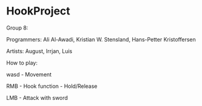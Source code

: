 # HookProject

Group 8:

Programmers:
Ali Al-Awadi,
Kristian W. Stensland,
Hans-Petter Kristoffersen

Artists:
August,
Irrjan,
Luis


How to play:

wasd - Movement

RMB - Hook function - Hold/Release

LMB - Attack with sword
